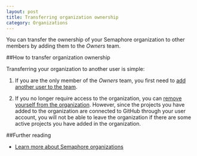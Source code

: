 ```yaml
---
layout: post
title: Transferring organization ownership
category: Organizations
---
```


You can transfer the ownership of your Semaphore organization to other members
by adding them to the _Owners_ team.

##How to transfer organization ownership

Transferring your organization to another user is simple:

1. If you are the only member of the _Owners_ team, you first need to [add
another user to the team](/docs/organizations/granting-users-permission-to-manage-projects-within-an-organization.html).

2. If you no longer require access to the organization, you can [remove yourself
from the organization](/docs/organizations/removing-a-user-from-your-organization.html).
However, since the projects you have added to the organization are connected to
GitHub through your user account, you will not be able to leave the organization
if there are some active projects you have added in the organization.

##Further reading

- [Learn more about Semaphore organizations](/docs/organizations/about-organizations.html)
